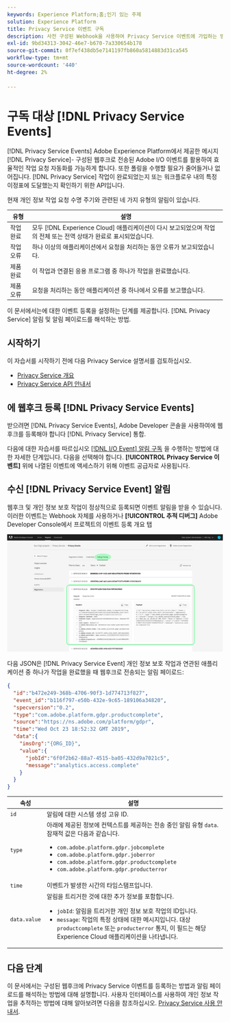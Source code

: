 ```yaml
---
keywords: Experience Platform;홈;인기 있는 주제
solution: Experience Platform
title: Privacy Service 이벤트 구독
description: 사전 구성된 Webhook을 사용하여 Privacy Service 이벤트에 가입하는 방법을 알아봅니다.
exl-id: 9bd34313-3042-46e7-b670-7a330654b178
source-git-commit: 0f7ef438db5e7141197fb860a5814883d31ca545
workflow-type: tm+mt
source-wordcount: '440'
ht-degree: 2%

---
```


# 구독 대상 [!DNL Privacy Service Events]

[!DNL Privacy Service Events] Adobe Experience Platform에서 제공한 메시지 [!DNL Privacy Service]- 구성된 웹후크로 전송된 Adobe I/O 이벤트를 활용하여 효율적인 작업 요청 자동화를 가능하게 합니다. 또한 폴링을 수행할 필요가 줄어들거나 없어집니다. [!DNL Privacy Service] 작업이 완료되었는지 또는 워크플로우 내의 특정 이정표에 도달했는지 확인하기 위한 API입니다.

현재 개인 정보 작업 요청 수명 주기와 관련된 네 가지 유형의 알림이 있습니다.

| 유형 | 설명 |
| --- | --- |
| 작업 완료 | 모두 [!DNL Experience Cloud] 애플리케이션이 다시 보고되었으며 작업의 전체 또는 전역 상태가 완료로 표시되었습니다. |
| 작업 오류 | 하나 이상의 애플리케이션에서 요청을 처리하는 동안 오류가 보고되었습니다. |
| 제품 완료 | 이 작업과 연결된 응용 프로그램 중 하나가 작업을 완료했습니다. |
| 제품 오류 | 요청을 처리하는 동안 애플리케이션 중 하나에서 오류를 보고했습니다. |

이 문서에서는에 대한 이벤트 등록을 설정하는 단계를 제공합니다. [!DNL Privacy Service] 알림 및 알림 페이로드를 해석하는 방법.

## 시작하기

이 자습서를 시작하기 전에 다음 Privacy Service 설명서를 검토하십시오.

* [Privacy Service 개요](./home.md)
* [Privacy Service API 안내서](./api/overview.md)

## 에 웹후크 등록 [!DNL Privacy Service Events]

받으려면 [!DNL Privacy Service Events], Adobe Developer 콘솔을 사용하여에 웹후크를 등록해야 합니다 [!DNL Privacy Service] 통합.

다음에 대한 자습서를 따르십시오 [[!DNL I/O Event] 알림 구독](../observability/alerts/subscribe.md) 을 수행하는 방법에 대한 자세한 단계입니다. 다음을 선택해야 합니다. **[!UICONTROL Privacy Service 이벤트]** 위에 나열된 이벤트에 액세스하기 위해 이벤트 공급자로 사용됩니다.

## 수신 [!DNL Privacy Service Event] 알림

웹후크 및 개인 정보 보호 작업이 정상적으로 등록되면 이벤트 알림을 받을 수 있습니다. 이러한 이벤트는 Webhook 자체를 사용하거나 **[!UICONTROL 추적 디버그]** Adobe Developer Console에서 프로젝트의 이벤트 등록 개요 탭

![](images/privacy-events/debug-tracing.png)

다음 JSON은 [!DNL Privacy Service Event] 개인 정보 보호 작업과 연관된 애플리케이션 중 하나가 작업을 완료했을 때 웹후크로 전송되는 알림 페이로드:

```json
{
  "id":"b472e249-368b-4706-90f3-1d774713f827",
  "event_id":"b116f797-e50b-432e-9c65-189106a34820",
  "specversion":"0.2",
  "type":"com.adobe.platform.gdpr.productcomplete",
  "source":"https://ns.adobe.com/platform/gdpr",
  "time":"Wed Oct 23 18:52:32 GMT 2019",
  "data":{
    "imsOrg":"{ORG_ID}",
    "value":{
      "jobId":"6f0f2b62-88a7-4515-ba05-432d9a7021c5",
      "message":"analytics.access.complete"
    }
  }
}
```

| 속성 | 설명 |
| --- | --- |
| `id` | 알림에 대한 시스템 생성 고유 ID. |
| `type` | 아래에 제공된 정보에 컨텍스트를 제공하는 전송 중인 알림 유형 `data`. 잠재적 값은 다음과 같습니다. <ul><li>`com.adobe.platform.gdpr.jobcomplete`</li><li>`com.adobe.platform.gdpr.joberror`</li><li>`com.adobe.platform.gdpr.productcomplete`</li><li>`com.adobe.platform.gdpr.producterror`</li></ul> |
| `time` | 이벤트가 발생한 시간의 타임스탬프입니다. |
| `data.value` | 알림을 트리거한 것에 대한 추가 정보를 포함합니다. <ul><li>`jobId`: 알림을 트리거한 개인 정보 보호 작업의 ID입니다.</li><li>`message`: 작업의 특정 상태에 대한 메시지입니다. 대상 `productcomplete` 또는 `producterror` 통지, 이 필드는 해당 Experience Cloud 애플리케이션을 나타냅니다.</li></ul> |

## 다음 단계

이 문서에서는 구성된 웹후크에 Privacy Service 이벤트를 등록하는 방법과 알림 페이로드를 해석하는 방법에 대해 설명합니다. 사용자 인터페이스를 사용하여 개인 정보 작업을 추적하는 방법에 대해 알아보려면 다음을 참조하십시오. [Privacy Service 사용 안내서](./ui/user-guide.md).
